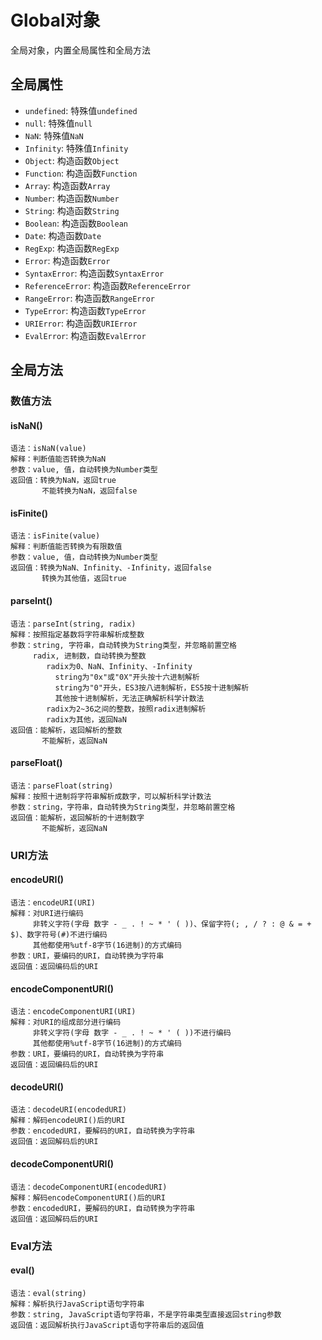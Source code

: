 # Global对象

全局对象，内置全局属性和全局方法

## 全局属性

* `undefined`: 特殊值`undefined`
* `null`: 特殊值`null`
* `NaN`: 特殊值`NaN`
* `Infinity`: 特殊值`Infinity`
* `Object`: 构造函数`Object`
* `Function`: 构造函数`Function`
* `Array`: 构造函数`Array`
* `Number`: 构造函数`Number`
* `String`: 构造函数`String`
* `Boolean`: 构造函数`Boolean`
* `Date`: 构造函数`Date`
* `RegExp`: 构造函数`RegExp`
* `Error`: 构造函数`Error`
* `SyntaxError`: 构造函数`SyntaxError`
* `ReferenceError`: 构造函数`ReferenceError`
* `RangeError`: 构造函数`RangeError`
* `TypeError`: 构造函数`TypeError`
* `URIError`: 构造函数`URIError`
* `EvalError`: 构造函数`EvalError`

## 全局方法

### 数值方法

#### isNaN()

```
语法：isNaN(value)
解释：判断值能否转换为NaN
参数：value, 值，自动转换为Number类型
返回值：转换为NaN，返回true
       不能转换为NaN，返回false
```

#### isFinite()

```
语法：isFinite(value)
解释：判断值能否转换为有限数值
参数：value, 值，自动转换为Number类型
返回值：转换为NaN、Infinity、-Infinity，返回false
       转换为其他值，返回true
```

#### parseInt()

```
语法：parseInt(string, radix)
解释：按照指定基数将字符串解析成整数
参数：string, 字符串，自动转换为String类型，并忽略前置空格
     radix, 进制数，自动转换为整数
        radix为0、NaN、Infinity、-Infinity
          string为"0x"或"0X"开头按十六进制解析
          string为"0"开头，ES3按八进制解析，ES5按十进制解析
          其他按十进制解析，无法正确解析科学计数法
        radix为2~36之间的整数，按照radix进制解析
        radix为其他，返回NaN
返回值：能解析，返回解析的整数
       不能解析，返回NaN
```

#### parseFloat()

```
语法：parseFloat(string)
解释：按照十进制将字符串解析成数字，可以解析科学计数法
参数：string，字符串，自动转换为String类型，并忽略前置空格
返回值：能解析，返回解析的十进制数字
       不能解析，返回NaN
```

### URI方法

#### encodeURI()

```
语法：encodeURI(URI)
解释：对URI进行编码
     非转义字符(字母 数字 - _ . ! ~ * ' ( ))、保留字符(; , / ? : @ & = + $)、数字符号(#)不进行编码
     其他都使用%utf-8字节(16进制)的方式编码
参数：URI，要编码的URI，自动转换为字符串
返回值：返回编码后的URI
```

#### encodeComponentURI()

```
语法：encodeComponentURI(URI)
解释：对URI的组成部分进行编码
     非转义字符(字母 数字 - _ . ! ~ * ' ( ))不进行编码
     其他都使用%utf-8字节(16进制)的方式编码
参数：URI，要编码的URI，自动转换为字符串
返回值：返回编码后的URI
```

#### decodeURI()

```
语法：decodeURI(encodedURI)
解释：解码encodeURI()后的URI
参数：encodedURI，要解码的URI，自动转换为字符串
返回值：返回解码后的URI
```

#### decodeComponentURI()

```
语法：decodeComponentURI(encodedURI)
解释：解码encodeComponentURI()后的URI
参数：encodedURI，要解码的URI，自动转换为字符串
返回值：返回解码后的URI
```

### Eval方法

#### eval()

```
语法：eval(string)
解释：解析执行JavaScript语句字符串
参数：string, JavaScript语句字符串，不是字符串类型直接返回string参数
返回值：返回解析执行JavaScript语句字符串后的返回值
```
